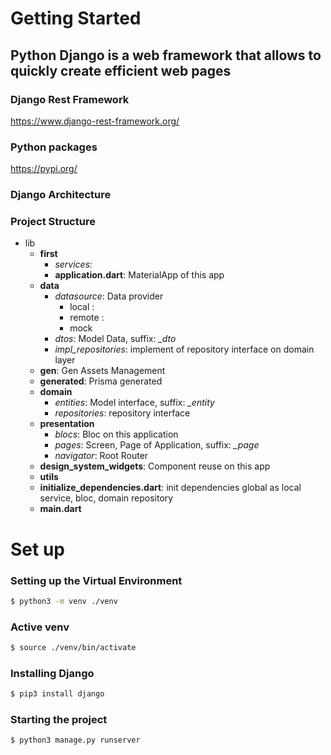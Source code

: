 # Getting Started

## Python Django is a web framework that allows to quickly create efficient web pages

### Django Rest Framework
https://www.django-rest-framework.org/

### Python packages
https://pypi.org/

### Django Architecture

### Project Structure
- lib
    - __first__
        - _services_: 
        - __application.dart__: MaterialApp of this app
    - __data__
        - _datasource_: Data provider
            - local :
            - remote :
            - mock
        - _dtos_: Model Data, suffix: *_dto*
        - _impl_repositories_: implement of repository interface on domain layer
    - __gen__: Gen Assets Management
    - __generated__: Prisma generated
    - __domain__
        - _entities_: Model interface, suffix: *_entity*
        - _repositories_: repository interface
    - __presentation__
        - _blocs_: Bloc on this application
        - _pages_: Screen, Page of Application, suffix: *_page*
        - _navigator_: Root Router
    - __design_system_widgets__: Component reuse on this app
    - __utils__
    - __initialize_dependencies.dart__: init dependencies global as local service, bloc, domain repository
    - __main.dart__

# Set up

### Setting up the Virtual Environment
```sh
$ python3 -m venv ./venv
```
### Active venv
```sh
$ source ./venv/bin/activate
```
### Installing Django
```sh
$ pip3 install django
```
### Starting the project
```sh
$ python3 manage.py runserver
```

